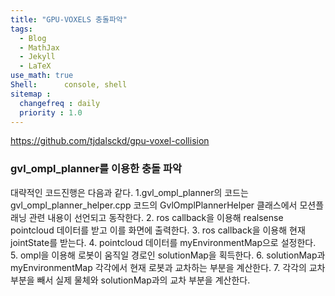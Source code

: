 ```yaml
---
title: "GPU-VOXELS 충돌파악"
tags:
  - Blog
  - MathJax
  - Jekyll
  - LaTeX
use_math: true
Shell:      console, shell
sitemap :
  changefreq : daily
  priority : 1.0
---
```


https://github.com/tjdalsckd/gpu-voxel-collision


### gvl_ompl_planner를 이용한 충돌 파악
대략적인 코드진행은 다음과 같다.
1.gvl_ompl_planner의 코드는 gvl_ompl_planner_helper.cpp 코드의 GvlOmplPlannerHelper 클래스에서 모션플래닝 관련 내용이 선언되고 동작한다.
2. ros callback을 이용해 realsense pointcloud 데이터를 받고 이를 화면에 출력한다.
3. ros callback을 이용해 현재 jointState를 받는다.
4. pointcloud 데이터를 myEnvironmentMap으로 설정한다.
5. ompl을 이용해 로봇이 움직일 경로인 solutionMap을 획득한다.
6. solutionMap과 myEnvironmentMap 각각에서 현재 로봇과 교차하는 부분을 계산한다.
7. 각각의 교차부분을 빼서 실제 물체와 solutionMap과의 교차 부분을 계산한다.





